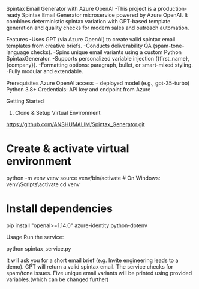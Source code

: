 Spintax Email Generator with Azure OpenAI
-This project is a production-ready Spintax Email Generator microservice powered by Azure OpenAI. It combines deterministic spintax variation with GPT-based template generation and quality checks for modern sales and outreach automation.

Features
-Uses GPT (via Azure OpenAI) to create valid spintax email templates from creative briefs.
-Conducts deliverability QA (spam-tone-language checks).
-Spins unique email variants using a custom Python SpintaxGenerator.
-Supports personalized variable injection ({first_name}, {company}).
-Formatting options: paragraph, bullet, or smart-mixed styling.
-Fully modular and extendable.

Prerequisites
Azure OpenAI access + deployed model (e.g., gpt-35-turbo)
Python 3.8+
Credentials: API key and endpoint from Azure

Getting Started
1. Clone & Setup Virtual Environment
   
https://github.com/ANSHUMALIM/Spintax_Generator.git

# Create & activate virtual environment

python -m venv venv
source venv/bin/activate  # On Windows: venv\Scripts\activate
cd venv

# Install dependencies

pip install "openai>=1.14.0" azure-identity python-dotenv

Usage
Run the service:

python spintax_service.py

It will ask you for a short email brief (e.g. Invite engineering leads to a demo).
GPT will return a valid spintax email.
The service checks for spam/tone issues.
Five unique email variants will be printed using provided variables.(which can be changed further)
